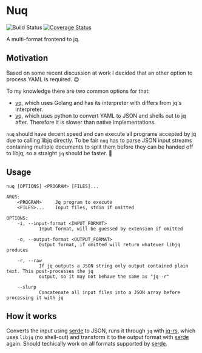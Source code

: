 # Nuq

![Build Status](https://img.shields.io/github/workflow/status/Nuckal777/nicator/test)
[![Coverage Status](https://coveralls.io/repos/github/Nuckal777/nuq/badge.svg?branch=master)](https://coveralls.io/github/Nuckal777/nuq?branch=master)

A multi-format frontend to jq.

## Motivation
Based on some recent discussion at work I decided that an other option to process YAML is required. :wink:

To my knowledge there are two common options for that:
- [yq](https://github.com/mikefarah/yq), which uses Golang and has its interpreter with differs from jq's interpreter.
- [yq](https://github.com/kislyuk/yq), which uses python to convert YAML to JSON and shells out to jq after. Therefore it is slower than native implementations.

`nuq` should have decent speed and can execute all programs accepted by jq due to calling libjq directly. To be fair `nuq` has to parse JSON input streams containing multiple documents to split them before they can be handed off to libjq, so a straight `jq` should be faster. :poop:

## Usage
```
nuq [OPTIONS] <PROGRAM> [FILES]...

ARGS:
    <PROGRAM>     Jq program to execute
    <FILES>...    Input files, stdin if omitted

OPTIONS:
    -i, --input-format <INPUT_FORMAT>
            Input format, will be guessed by extension if omitted

    -o, --output-format <OUTPUT_FORMAT>
            Output format, if omitted will return whatever libjq produces

    -r, --raw
            If jq outputs a JSON string only output contained plain text. This post-processes the jq
            output, so it may not behave the same as "jq -r"

    --slurp
            Concatenate all input files into a JSON array before processing it with jq
```

## How it works
Converts the input using [serde](https://serde.rs/) to JSON, runs it through `jq` with [jq-rs](https://crates.io/crates/jq-rs), which uses `libjq` (no shell-out) and transform it to the output format with [serde](https://serde.rs/) again.
Should techically work on all formats supported by [serde](https://serde.rs/).
